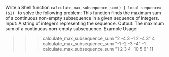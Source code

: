 Write a Shell function `calculate_max_subsequence_sum() {
local sequence=($1)
` to solve the following problem:
This function finds the maximum sum of a continuous non-empty subsequence in a given sequence of integers.
Input: A string of integers representing the sequence.
Output: The maximum sum of a continuous non-empty subsequence.
Example Usage:
>>> calculate_max_subsequence_sum "2 -4 3 -1 2 -4 3"
4
>>> calculate_max_subsequence_sum "-1 -2 -3 -4"
-1
>>> calculate_max_subsequence_sum "1 2 3 4 -10 5 6"
11